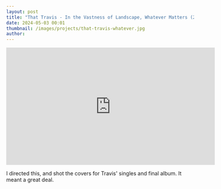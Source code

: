 ```yaml
---
layout: post
title: "That Travis - In the Vastness of Landscape, Whatever Matters (2024)"
date: 2024-05-03 00:01
thumbnail: /images/projects/that-travis-whatever.jpg
author:
---
```


<iframe width="560" height="315" src="https://www.youtube.com/embed/eagOmCqKq8o?si=ZfxNBoXw_tDuKHwa&amp;controls=0" title="YouTube video player" frameborder="0" allow="accelerometer; autoplay; clipboard-write; encrypted-media; gyroscope; picture-in-picture; web-share" referrerpolicy="strict-origin-when-cross-origin" allowfullscreen></iframe>


I directed this, and shot the covers for Travis' singles and final album. It meant a great deal.
